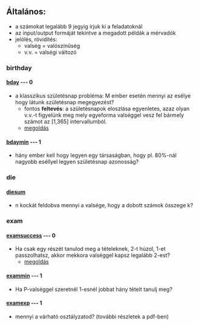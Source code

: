 ## Általános:
* a számokat legalább 9 jegyig írjuk ki a feladatoknál
* az input/output formáját tekintve a megadott példák a mérvadók
* jelölés, rövidítés:
  * valség = valószínűség
  * v.v. = valségi változó

### birthday
#### [bday](bday/bday.pdf) --- 0
* a klasszikus születésnap probléma: M ember esetén mennyi az esélye 
hogy látunk születésnap megegyezést?
  * fontos **feltevés**: a születésnapok eloszlása egyenletes, azaz
olyan v.v.-t figyelünk meg mely egyeforma valséggel vesz fel bármely számot az [1,365] intervallumból.
  * [megoldás](bday/bday.md)

#### [bdaymin](bdaymin/bdaymin.pdf) --- 1
* hány ember kell hogy legyen egy társaságban, hogy 
pl. 80%-nál nagyobb eséllyel legyen születésnap azonosság?

### die
#### [diesum](diesum/diesum.pdf)
* n kockát feldobva mennyi a valsége, hogy a dobott számok összege k?


### exam
#### [examsuccess](examsuccess/examsuccess.pdf) --- 0
* Ha csak egy részét tanulod meg a tételeknek, 2-t húzol, 1-et passzolhatsz, akkor mekkora valséggel kapsz legalább 2-est?
  * [megoldás](examsuccess/examsuccess.md)

#### [exammin](exammin/exammin.pdf) --- 1
* Ha P-valséggel szeretnél 1-esnél jobbat hány tételt tanulj meg?

#### [examexp](examexp/examexp.pdf) --- 1
* mennyi a várható osztályzatod? (további részletek a pdf-ben)
